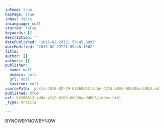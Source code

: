 ```yaml
---
inFeed: true
hasPage: true
inNav: false
inLanguage: null
starred: false
keywords: []
description: ''
datePublished: '2016-02-29T21:59:45.699Z'
dateModified: '2016-02-29T21:59:45.150Z'
title: ''
author: []
authors: []
publisher:
  name: null
  domain: null
  url: null
  favicon: null
sourcePath: _posts/2016-02-29-b8560613-bdde-4218-b2d0-60b00acdd0b5.md
published: true
url: b8560613-bdde-4218-b2d0-60b00acdd0b5/index.html
_type: Article

---
```

BYNOWBYNOWBYNOW